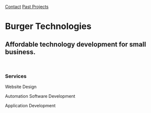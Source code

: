  
<!DOCTYPE html>
<html>
 <head>
  <link rel="stylesheet" type="text/css" href="formats.css" >
 </head>
 
 <div class="topnav">
      <a href="contact.html">Contact</a>
      <a href="pastProjects.html">Past Projects</a>
      <!--a href="signin.php">Sign In</a-->
 </div> 
 
 <body>
  <h1>Burger Technologies</h1>
  <h2>Affordable technology development for small business.</h2>
  <br>
  <h3>Services</h3>
  <p>Website Design</p>
  <p>Automation Software Development</p>
  <p>Application Development</p>
 </body>

</html>

